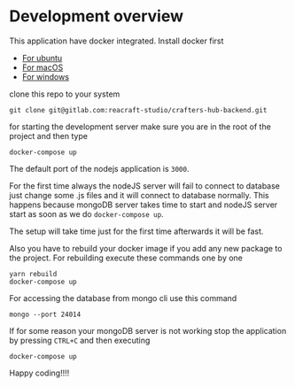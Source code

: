 Development overview
===

This application have docker integrated. Install docker first

* [For ubuntu](https://docs.docker.com/install/linux/docker-ce/ubuntu/)
* [For macOS](https://docs.docker.com/docker-for-mac/install/)
* [For windows](https://docs.docker.com/docker-for-windows/install/)

clone this repo to your system

```
git clone git@gitlab.com:reacraft-studio/crafters-hub-backend.git
```

for starting the development server make sure you are in the root of the project and then type


```
docker-compose up
```

The default port of the nodejs application is `3000`.

For the first time always the nodeJS server will fail to connect to database just change some .js files and it will connect to database normally. This happens because mongoDB server takes time to start and nodeJS server start as soon as we do `docker-compose up`.

The setup will take time just for the first time afterwards it will be fast.

Also you have to rebuild your docker image if you add any new package to the project. For rebuilding execute these commands one by one

```
yarn rebuild
docker-compose up
```

For accessing the database from mongo cli use this command

```
mongo --port 24014
```

If for some reason your mongoDB server is not working stop the application by pressing `CTRL+C` and then executing

```
docker-compose up
```

Happy coding!!!!
